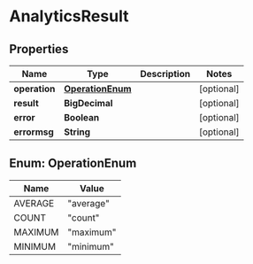 

# AnalyticsResult


## Properties

| Name | Type | Description | Notes |
|------------ | ------------- | ------------- | -------------|
|**operation** | [**OperationEnum**](#OperationEnum) |  |  [optional] |
|**result** | **BigDecimal** |  |  [optional] |
|**error** | **Boolean** |  |  [optional] |
|**errormsg** | **String** |  |  [optional] |



## Enum: OperationEnum

| Name | Value |
|---- | -----|
| AVERAGE | &quot;average&quot; |
| COUNT | &quot;count&quot; |
| MAXIMUM | &quot;maximum&quot; |
| MINIMUM | &quot;minimum&quot; |



